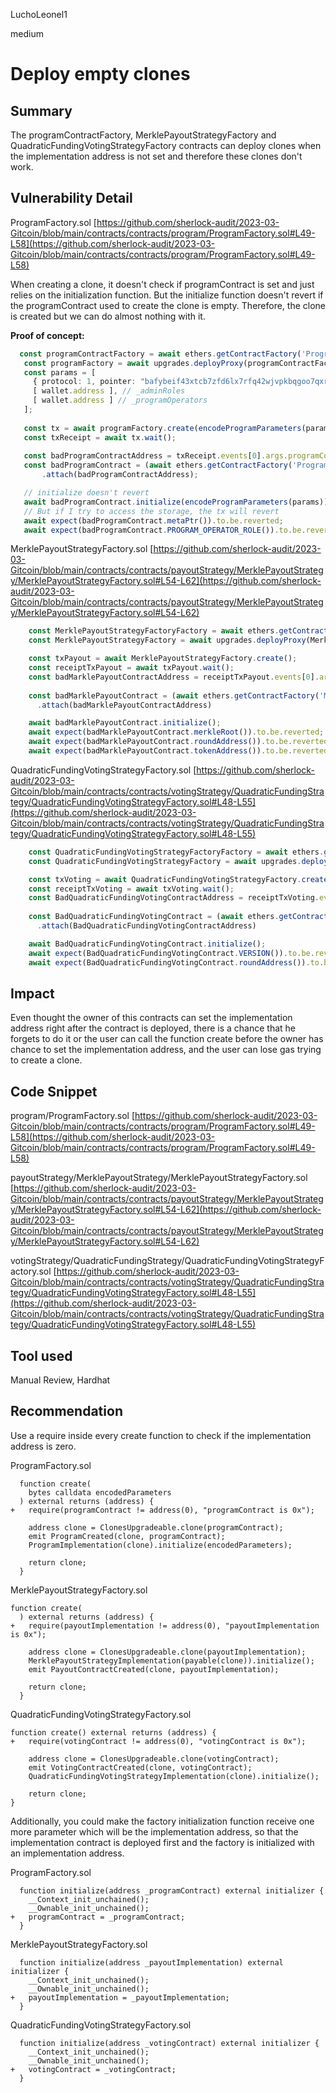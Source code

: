 LuchoLeonel1

medium

# Deploy empty clones

## Summary
The programContractFactory, MerklePayoutStrategyFactory and QuadraticFundingVotingStrategyFactory contracts can deploy clones when the implementation address is not set and therefore these clones don't work.

## Vulnerability Detail

ProgramFactory.sol
[https://github.com/sherlock-audit/2023-03-Gitcoin/blob/main/contracts/contracts/program/ProgramFactory.sol#L49-L58](https://github.com/sherlock-audit/2023-03-Gitcoin/blob/main/contracts/contracts/program/ProgramFactory.sol#L49-L58)

When creating a clone, it doesn't check if programContract is set and just relies on the initialization function. But the initialize function doesn't revert if the programContract used to create the clone is empty. Therefore, the clone is created but we can do almost nothing with it.

**Proof of concept:**
 ```typescript
   const programContractFactory = await ethers.getContractFactory('ProgramFactory');
    const programFactory = await upgrades.deployProxy(programContractFactory);
    const params = [
      { protocol: 1, pointer: "bafybeif43xtcb7zfd6lx7rfq42wjvpkbqgoo7qxrczbj4j4iwfl5aaqv2q" }, // _metaPtr
      [ wallet.address ], // _adminRoles
      [ wallet.address ] // _programOperators
    ];
  
    const tx = await programFactory.create(encodeProgramParameters(params));
    const txReceipt = await tx.wait();
    
    const badProgramContractAddress = txReceipt.events[0].args.programContractAddress;
    const badProgramContract = (await ethers.getContractFactory('ProgramImplementation'))
        .attach(badProgramContractAddress);

    // initialize doesn't revert
    await badProgramContract.initialize(encodeProgramParameters(params));
    // But if I try to access the storage, the tx will revert
    await expect(badProgramContract.metaPtr()).to.be.reverted;
    await expect(badProgramContract.PROGRAM_OPERATOR_ROLE()).to.be.reverted;
```

MerklePayoutStrategyFactory.sol
[https://github.com/sherlock-audit/2023-03-Gitcoin/blob/main/contracts/contracts/payoutStrategy/MerklePayoutStrategy/MerklePayoutStrategyFactory.sol#L54-L62](https://github.com/sherlock-audit/2023-03-Gitcoin/blob/main/contracts/contracts/payoutStrategy/MerklePayoutStrategy/MerklePayoutStrategyFactory.sol#L54-L62)


```typescript
    const MerklePayoutStrategyFactoryFactory = await ethers.getContractFactory('MerklePayoutStrategyFactory');
    const MerklePayoutStrategyFactory = await upgrades.deployProxy(MerklePayoutStrategyFactoryFactory);

    const txPayout = await MerklePayoutStrategyFactory.create();
    const receiptTxPayout = await txPayout.wait();
    const badMarklePayoutContractAddress = receiptTxPayout.events[0].args.payoutContractAddress;
    
    const badMarklePayoutContract = (await ethers.getContractFactory('MerklePayoutStrategyImplementation'))
      .attach(badMarklePayoutContractAddress)

    await badMarklePayoutContract.initialize();
    await expect(badMarklePayoutContract.merkleRoot()).to.be.reverted;
    await expect(badMarklePayoutContract.roundAddress()).to.be.reverted;
    await expect(badMarklePayoutContract.tokenAddress()).to.be.reverted;
```


QuadraticFundingVotingStrategyFactory.sol
[https://github.com/sherlock-audit/2023-03-Gitcoin/blob/main/contracts/contracts/votingStrategy/QuadraticFundingStrategy/QuadraticFundingVotingStrategyFactory.sol#L48-L55](https://github.com/sherlock-audit/2023-03-Gitcoin/blob/main/contracts/contracts/votingStrategy/QuadraticFundingStrategy/QuadraticFundingVotingStrategyFactory.sol#L48-L55)

```typescript
    const QuadraticFundingVotingStrategyFactoryFactory = await ethers.getContractFactory('QuadraticFundingVotingStrategyFactory');
    const QuadraticFundingVotingStrategyFactory = await upgrades.deployProxy(QuadraticFundingVotingStrategyFactoryFactory);

    const txVoting = await QuadraticFundingVotingStrategyFactory.create();
    const receiptTxVoting = await txVoting.wait();
    const BadQuadraticFundingVotingContractAddress = receiptTxVoting.events[0].args.votingContractAddress;
    
    const BadQuadraticFundingVotingContract = (await ethers.getContractFactory('QuadraticFundingVotingStrategyImplementation'))
      .attach(BadQuadraticFundingVotingContractAddress)

    await BadQuadraticFundingVotingContract.initialize();
    await expect(BadQuadraticFundingVotingContract.VERSION()).to.be.reverted;
    await expect(BadQuadraticFundingVotingContract.roundAddress()).to.be.reverted;
```


## Impact
Even thought the owner of this contracts can set the implementation address right after the contract is deployed, there is a chance that he forgets to do it or the user can call the function create before the owner has chance to set the implementation address, and the user can lose gas trying to create a clone.

## Code Snippet

program/ProgramFactory.sol
[https://github.com/sherlock-audit/2023-03-Gitcoin/blob/main/contracts/contracts/program/ProgramFactory.sol#L49-L58](https://github.com/sherlock-audit/2023-03-Gitcoin/blob/main/contracts/contracts/program/ProgramFactory.sol#L49-L58)

payoutStrategy/MerklePayoutStrategy/MerklePayoutStrategyFactory.sol
[https://github.com/sherlock-audit/2023-03-Gitcoin/blob/main/contracts/contracts/payoutStrategy/MerklePayoutStrategy/MerklePayoutStrategyFactory.sol#L54-L62](https://github.com/sherlock-audit/2023-03-Gitcoin/blob/main/contracts/contracts/payoutStrategy/MerklePayoutStrategy/MerklePayoutStrategyFactory.sol#L54-L62)

votingStrategy/QuadraticFundingStrategy/QuadraticFundingVotingStrategyFactory.sol
[https://github.com/sherlock-audit/2023-03-Gitcoin/blob/main/contracts/contracts/votingStrategy/QuadraticFundingStrategy/QuadraticFundingVotingStrategyFactory.sol#L48-L55](https://github.com/sherlock-audit/2023-03-Gitcoin/blob/main/contracts/contracts/votingStrategy/QuadraticFundingStrategy/QuadraticFundingVotingStrategyFactory.sol#L48-L55)

## Tool used

Manual Review, Hardhat

## Recommendation
Use a require inside every create function to check if the implementation address is zero.

ProgramFactory.sol
```solidity
  function create(
    bytes calldata encodedParameters
  ) external returns (address) {
+   require(programContract != address(0), "programContract is 0x");

    address clone = ClonesUpgradeable.clone(programContract);
    emit ProgramCreated(clone, programContract);
    ProgramImplementation(clone).initialize(encodedParameters);

    return clone;
  }
```
MerklePayoutStrategyFactory.sol
```solidity
function create(
  ) external returns (address) {
+   require(payoutImplementation != address(0), "payoutImplementation is 0x");

    address clone = ClonesUpgradeable.clone(payoutImplementation);
    MerklePayoutStrategyImplementation(payable(clone)).initialize();
    emit PayoutContractCreated(clone, payoutImplementation);

    return clone;
  }
```
QuadraticFundingVotingStrategyFactory.sol
```solidity
function create() external returns (address) {
+   require(votingContract != address(0), "votingContract is 0x");

    address clone = ClonesUpgradeable.clone(votingContract);
    emit VotingContractCreated(clone, votingContract);
    QuadraticFundingVotingStrategyImplementation(clone).initialize();

    return clone;
}
```
Additionally, you could make the factory initialization function receive one more parameter which will be the implementation address,  so that the implementation contract is deployed first and the factory is initialized with an implementation address.

ProgramFactory.sol
```solidity
  function initialize(address _programContract) external initializer {
    __Context_init_unchained();
    __Ownable_init_unchained();
+   programContract = _programContract;
  }
```
MerklePayoutStrategyFactory.sol
```solidity
  function initialize(address _payoutImplementation) external initializer {
    __Context_init_unchained();
    __Ownable_init_unchained();
+   payoutImplementation = _payoutImplementation;
  }
```
QuadraticFundingVotingStrategyFactory.sol
```solidity
  function initialize(address _votingContract) external initializer {
    __Context_init_unchained();
    __Ownable_init_unchained();
+   votingContract = _votingContract;
  }
```